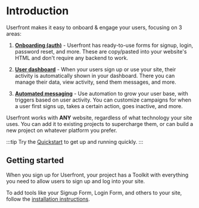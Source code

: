 # Introduction

Userfront makes it easy to onboard & engage your users, focusing on 3 areas:

1. [**Onboarding (auth)**](/guide/auth.html) - Userfront has ready-to-use forms for signup, login, password reset, and more. These are copy/pasted into your website's HTML and don't require any backend to work.

2. [**User dashboard**](/guide/dashboard.html) - When your users sign up or use your site, their activity is automatically shown in your dashboard. There you can manage their data, view activity, send them messages, and more.

3. [**Automated messaging**](/guide/messaging.html) - Use automation to grow your user base, with triggers based on user activity. You can customize campaigns for when a user first signs up, takes a certain action, goes inactive, and more.

Userfront works with **ANY** website, regardless of what technology your site uses. You can add it to existing projects to supercharge them, or can build a new project on whatever platform you prefer.

:::tip
Try the [Quickstart](/guide/quickstart.html) to get up and running quickly.
:::

## Getting started

When you sign up for Userfront, your project has a Toolkit with everything you need to allow users to sign up and log into your site.

To add tools like your Signup Form, Login Form, and others to your site, follow the [installation instructions](/guide/auth.html#installation).
